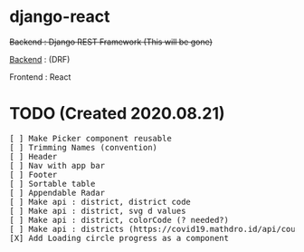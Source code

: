 # django-react

<del>Backend : Django REST Framework (This will be gone)</del>

[Backend](https://github.com/Cloud-MSA-edu-team-8/test_django) : (DRF) 

Frontend : React<br>

# TODO (Created 2020.08.21)
<pre>
[ ] Make Picker component reusable
[ ] Trimming Names (convention)
[ ] Header
[ ] Nav with app bar
[ ] Footer
[ ] Sortable table
[ ] Appendable Radar
[ ] Make api : district, district code
[ ] Make api : district, svg d values
[ ] Make api : district, colorCode (? needed?)
[ ] Make api : districts (https://covid19.mathdro.id/api/countries)
[X] Add Loading circle progress as a component
</pre>
